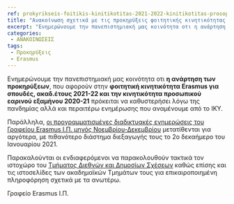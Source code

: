 ```yaml
---
ref: prokyrikseis-foitikis-kinitikotitas-2021-2022-kinitikotitas-prosopikou-2021-2022
title: "Ανακοίνωση σχετικά με τις προκηρύξεις φοιτητικής κινητικότητας 2021-2022 & κινητικότητας προσωπικού 2020-2021"
excerpt: "Ενημερώνουμε την πανεπιστημιακή μας κοινότητα οτι η ανάρτηση των προκηρύξεων, που αφορούν στην φοιτητική κινητικότητα Erasmus για σπουδές, ακαδ.έτους 2021-22 και την κινητικότητα προσωπικού εαρινού εξαμήνου 2020-21 πρόκειται να καθυστερήσει λόγω της πανδημίας αλλά και περαιτέρω ενημέρωσης που αναμένουμε από το ΙΚΥ."
categories:
 - ΑΝΑΚΟΙΝΩΣΕΙΣ
tags:
 - Προκηρύξεις
 - Erasmus
---
```


Ενημερώνουμε την πανεπιστημιακή μας κοινότητα οτι **η ανάρτηση των προκηρύξεων**, που αφορούν στην **φοιτητική κινητικότητα Erasmus για σπουδές, ακαδ.έτους 2021-22 και την κινητικότητα προσωπικού εαρινού εξαμήνου 2020-21** πρόκειται να καθυστερήσει λόγω της πανδημίας αλλά και περαιτέρω ενημέρωσης που αναμένουμε από το ΙΚΥ.
 
Παράλληλα, <ins>οι προγραμματισμένες διαδικτυακές ενημερώσεις του Γραφείου Erasmus Ι.Π. μηνός Νοεμβρίου-Δεκεμβρίου</ins> μετατίθενται για αργότερα, με πιθανότερο διάστημα διεξαγωγής τους το 2ο δεκαήμερο του Ιανουαρίου 2021.
 
Παρακαλούνται οι ενδιαφερόμενοι να παρακολουθούν τακτικά τον ιστοχώρο του [Τμήματος Διεθνών και Δημοσίων Σχέσεων](https://sites.ionio.gr/international/gr/erasmus/) καθώς επίσης και τις ιστοσελίδες των ακαδημαϊκών Τμημάτων τους για επικαιροποιημένη πληροφόρηση σχετικά με τα ανωτέρω.
 
Γραφείο Erasmus Ι.Π.
